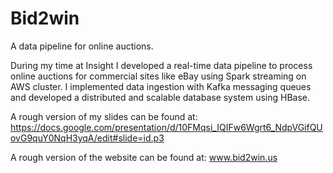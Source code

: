 # Bid2win
A data pipeline for online auctions.

During my time at Insight I developed a real-time data pipeline to process online auctions for commercial sites like eBay using Spark streaming on AWS cluster. I implemented data ingestion with Kafka messaging queues and developed a distributed and scalable database system using HBase.

A rough version of my slides can be found at:
https://docs.google.com/presentation/d/10FMqsi_IQIFw6Wgrt6_NdpVGifQUovG9quY0NqH3yqA/edit#slide=id.p3

A rough version of the website can be found at:
<a href="www.bid2win.us">www.bid2win.us</a>

